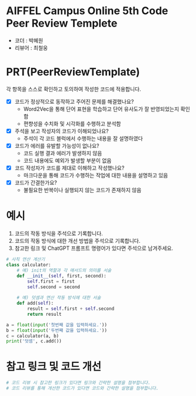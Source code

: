 # AIFFEL Campus Online 5th Code Peer Review Templete
- 코더 : 박혜원
- 리뷰어 : 최철웅


# PRT(PeerReviewTemplate) 
각 항목을 스스로 확인하고 토의하여 작성한 코드에 적용합니다.

- [X] 코드가 정상적으로 동작하고 주어진 문제를 해결했나요?
  - Word2Vec을 통해 단어 표현을 학습하고 단어 유사도가 잘 반영되었는지 확인함
  - 편향성을 수치화 및 시각화를 수행하고 분석함
- [X] 주석을 보고 작성자의 코드가 이해되었나요?
  - 주석이 각 코드 블럭에서 수행하는 내용을 잘 설명하였다
- [X] 코드가 에러를 유발할 가능성이 없나요?
  - 코드 실행 결과 에러가 발생하지 않음
  - 코드 내용에도 예외가 발생할 부분이 없음
- [X] 코드 작성자가 코드를 제대로 이해하고 작성했나요?
  - 마크다운을 통해 코드가 수행하는 작업에 대한 내용을 설명하고 있음
- [X] 코드가 간결한가요?
  - 불필요한 반복이나 실행되지 않는 코드가 존재하지 않음

# 예시
1. 코드의 작동 방식을 주석으로 기록합니다.
2. 코드의 작동 방식에 대한 개선 방법을 주석으로 기록합니다.
3. 참고한 링크 및 ChatGPT 프롬프트 명령어가 있다면 주석으로 남겨주세요.
```python
# 사칙 연산 계산기
class calculator:
    # 예) init의 역할과 각 매서드의 의미를 서술
    def __init__(self, first, second):
        self.first = first
        self.second = second
    
    # 예) 덧셈과 연산 작동 방식에 대한 서술
    def add(self):
        result = self.first + self.second
        return result

a = float(input('첫번째 값을 입력하세요.')) 
b = float(input('두번째 값을 입력하세요.')) 
c = calculator(a, b)
print('덧셈', c.add()) 
```

# 참고 링크 및 코드 개선
```python
# 코드 리뷰 시 참고한 링크가 있다면 링크와 간략한 설명을 첨부합니다.
# 코드 리뷰를 통해 개선한 코드가 있다면 코드와 간략한 설명을 첨부합니다.
```

